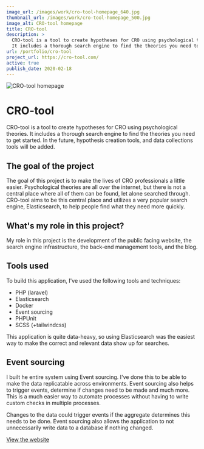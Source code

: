 ```yaml
---
image_url: /images/work/cro-tool-homepage_640.jpg
thumbnail_url: /images/work/cro-tool-homepage_500.jpg
image_alt: CRO-tool homepage
title: CRO-tool
description: >
  CRO-tool is a tool to create hypotheses for CRO using psychological theories. 
  It includes a thorough search engine to find the theories you need to get started.
url: /portfolio/cro-tool
project_url: https://cro-tool.com/
active: true
publish_date: 2020-02-18
---
```


![CRO-tool homepage](/images/work/cro-tool-homepage_640.jpg)

# CRO-tool

CRO-tool is a tool to create hypotheses for CRO using psychological theories. It includes a thorough search engine to 
find the theories you need to get started. In the future, hypothesis creation tools, and data collections tools will be added.

## The goal of the project
The goal of this project is to make the lives of CRO professionals a little easier. Psychological theories are all over the internet, 
but there is not a central place where all of them can be found, let alone searched through. 
CRO-tool aims to be this central place and utilizes a very popular search engine, Elasticsearch, 
to help people find what they need more quickly.  


## What's my role in this project?
My role in this project is the development of the public facing website, the search engine infrastructure, 
the back-end management tools, and the blog. 

## Tools used
To build this application, I've used the following tools and techniques:
- PHP (laravel)
- Elasticsearch
- Docker
- Event sourcing
- PHPUnit
- SCSS (+tailwindcss)

This application is quite data-heavy, so using Elasticsearch was the easiest way to 
make the correct and relevant data show up for searches.

## Event sourcing
I built he entire system using Event sourcing. I've done this to be able to make the data replicatable across environments.
Event sourcing also helps to trigger events, determine if changes need to be made and much more. 
This is a much easier way to automate processes without having to write custom checks in multiple processes.

Changes to the data could trigger events if the aggregate determines this needs to be done. 
Event sourcing also allows the application to not unnecessarily write data to a database if nothing changed.


<a href="https://cro-tool.com/" target="_blank" class="link link--underline">View the website</a>
